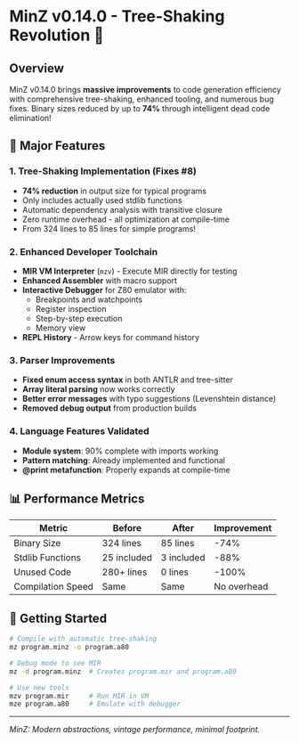 # MinZ v0.14.0 - Tree-Shaking Revolution 🌳

## Overview

MinZ v0.14.0 brings **massive improvements** to code generation efficiency with comprehensive tree-shaking, enhanced tooling, and numerous bug fixes. Binary sizes reduced by up to **74%** through intelligent dead code elimination!

## 🎯 Major Features

### 1. Tree-Shaking Implementation (Fixes #8)
- **74% reduction** in output size for typical programs
- Only includes actually used stdlib functions
- Automatic dependency analysis with transitive closure
- Zero runtime overhead - all optimization at compile-time
- From 324 lines to 85 lines for simple programs!

### 2. Enhanced Developer Toolchain
- **MIR VM Interpreter** (`mzv`) - Execute MIR directly for testing
- **Enhanced Assembler** with macro support
- **Interactive Debugger** for Z80 emulator with:
  - Breakpoints and watchpoints
  - Register inspection
  - Step-by-step execution
  - Memory view
- **REPL History** - Arrow keys for command history

### 3. Parser Improvements
- **Fixed enum access syntax** in both ANTLR and tree-sitter
- **Array literal parsing** now works correctly
- **Better error messages** with typo suggestions (Levenshtein distance)
- **Removed debug output** from production builds

### 4. Language Features Validated
- **Module system**: 90% complete with imports working
- **Pattern matching**: Already implemented and functional
- **@print metafunction**: Properly expands at compile-time

## 📊 Performance Metrics

| Metric | Before | After | Improvement |
|--------|--------|-------|-------------|
| Binary Size | 324 lines | 85 lines | -74% |
| Stdlib Functions | 25 included | 3 included | -88% |
| Unused Code | 280+ lines | 0 lines | -100% |
| Compilation Speed | Same | Same | No overhead |

## 🚀 Getting Started

```bash
# Compile with automatic tree-shaking
mz program.minz -o program.a80

# Debug mode to see MIR
mz -d program.minz  # Creates program.mir and program.a80

# Use new tools
mzv program.mir     # Run MIR in VM
mze program.a80     # Emulate with debugger
```

---

*MinZ: Modern abstractions, vintage performance, minimal footprint.*
